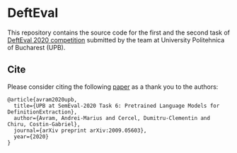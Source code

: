 # DeftEval

This repository contains the source code for the first and the second task of [DeftEval 2020 competition](https://competitions.codalab.org/competitions/22759)
submitted by the team at University Politehnica of Bucharest (UPB).

## Cite
Please consider citing the following [paper](https://arxiv.org/abs/2009.05603) as a thank you to the authors: 
```
@article{avram2020upb,
  title={UPB at SemEval-2020 Task 6: Pretrained Language Models for DefinitionExtraction},
  author={Avram, Andrei-Marius and Cercel, Dumitru-Clementin and Chiru, Costin-Gabriel},
  journal={arXiv preprint arXiv:2009.05603},
  year={2020}
}
```
